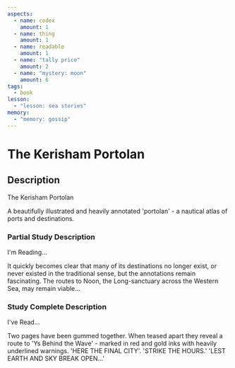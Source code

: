 ```yaml
---
aspects: 
  - name: codex
    amount: 1
  - name: thing
    amount: 1
  - name: readable
    amount: 1
  - name: "tally price"
    amount: 2
  - name: "mystery: moon"
    amount: 6
tags:
  - book
lesson:
  - "lesson: sea stories"
memory:
  - "memory: gossip"
---
```


# The Kerisham Portolan

## Description
The Kerisham Portolan

A beautifully illustrated and heavily annotated 'portolan' - a nautical atlas of ports and destinations.
### Partial Study Description
I'm Reading...

It quickly becomes clear that many of its destinations no longer exist, or never existed in the traditional sense, but the annotations remain fascinating. The routes to Noon, the Long-sanctuary across the Western Sea, may remain viable…
### Study Complete Description
I've Read...

Two pages have been gummed together. When teased apart they reveal a route to 'Ys Behind the Wave' - marked in red and gold inks with heavily underlined warnings. 'HERE THE FINAL CITY'. 'STRIKE THE HOURS.' 'LEST EARTH AND SKY BREAK OPEN…'